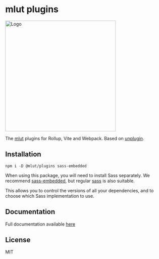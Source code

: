 # mlut plugins #

<img alt="Logo" src="https://github.com/mr150/mlut/raw/master/docs/img/logo-full.png" width="350"/>

The [mlut](https://github.com/mr150/mlut) plugins for Rollup, Vite and Webpack. Based on [unplugin](https://unplugin.unjs.io/).

## Installation ##

```
npm i -D @mlut/plugins sass-embedded
```

When using this package, you will need to install Sass separately. We recommend [sass-embedded](https://www.npmjs.com/package/sass-embedded), but regular [sass](https://www.npmjs.com/package/sass) is also suitable.

This allows you to control the versions of all your dependencies, and to choose which Sass implementation to use.

## Documentation ##
Full documentation available [here](https://mr150.github.io/mlut/)

## License ##
MIT
